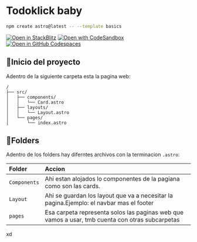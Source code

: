 # Todoklick baby

```sh
npm create astro@latest -- --template basics
```

[![Open in StackBlitz](https://developer.stackblitz.com/img/open_in_stackblitz.svg)](https://stackblitz.com/github/withastro/astro/tree/latest/examples/basics)
[![Open with CodeSandbox](https://assets.codesandbox.io/github/button-edit-lime.svg)](https://codesandbox.io/p/sandbox/github/withastro/astro/tree/latest/examples/basics)
[![Open in GitHub Codespaces](https://github.com/codespaces/badge.svg)](https://codespaces.new/withastro/astro?devcontainer_path=.devcontainer/basics/devcontainer.json)

## 🚀Inicio del proyecto

Adentro de la siguiente carpeta esta la pagina web:

```text
/
├── src/
│   ├── components/
│   │   └── Card.astro
│   ├── layouts/
│   │   └── Layout.astro
│   └── pages/
│       └── index.astro
```

## 📁**Folders**

Adentro de los folders hay diferntes archivos con la terminacion `.astro`:


| Folder                   |Accion                                                                                                   |
| :------------------------| :-------------------------------------------------------------------------------------------------------|
| `Components`             | Ahi estan alojados lo componentes de la pagiana como son las cards.                                     |
| `Layout`                 | Ahi se guardan los layout que va a necesitar la pagina.Ejemplo: el navbar mas el footer                 |
| `pages`                  | Esa carpeta representa solos las paginas web que vamos a usar, tmb cuenta con otras subcarpetas         |

xd